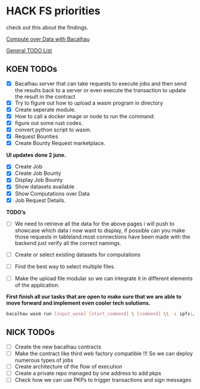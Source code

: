 # HACK FS priorities

check out this about the findings. 

[Compute over Data with Bacalhau](https://www.notion.so/Compute-over-Data-with-Bacalhau-f77bb4b3592341f4ac4a36a140ebea38)

[General TODO List](https://www.notion.so/General-TODO-List-95ce02c6be964429b8b4cdfd9f71576e)

## KOEN TODOs

- [x]  Bacalhau server that can take requests to execute jobs and then send the results back to a server or even execute the transaction to update the result in the contract
- [x]  Try to figure out how to upload a wasm program in directory
- [x]  Create seperate module.
- [x]  How to call a docker image or node to run the command:
- [x]  figure out some rust codes.
- [x]  convert python script to wasm.
- [x]  Request Bounties
- [x]  Create Bounty Request marketplace.

**UI updates done 2 june.** 

- [x]  Create Job
- [x]  Create Job Bounty
- [x]  Display Job Bounty
- [x]  Show datasets available
- [x]  Show Computations over Data
- [x]  Job Request Details.

**TODO’s**

- [ ]  We need to retrieve all the data for the above pages i will push to showcase which data i now want to display, if possible can you make those requests in tableland.most connections have been made with the backend just verify all the correct namings. 
- [ ]  Create or select existing datasets for computations
- [ ]  Find the best way to select multiple files.
- [ ]  Make the upload file modular so we can integrate it in different elements of the application.
  

**First finish all our tasks that are open to make sure that we are able to move forward and implement even cooler tech solutions.** 

```bash
bacalhau wasm run [input_wasm] [start_command] \ [command] \\ -i ipfs://[input_cid_dir]
```

## NICK TODOs

- [ ]  Create the new bacalhau contracts
- [ ]  Make the contract like third web factory compatible !!! So we can deploy numerous types of jobs
- [ ]  Create architecture of the flow of execution
- [ ]  Create a private repo managed by one address to add pkps
- [ ]  Check how we can use PKPs to trigger transactions and sign messages